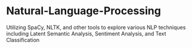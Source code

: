 # Natural-Language-Processing
Utilizing SpaCy, NLTK, and other tools to explore various NLP techniques including Latent Semantic Analysis, Sentiment Analysis, and Text Classification
